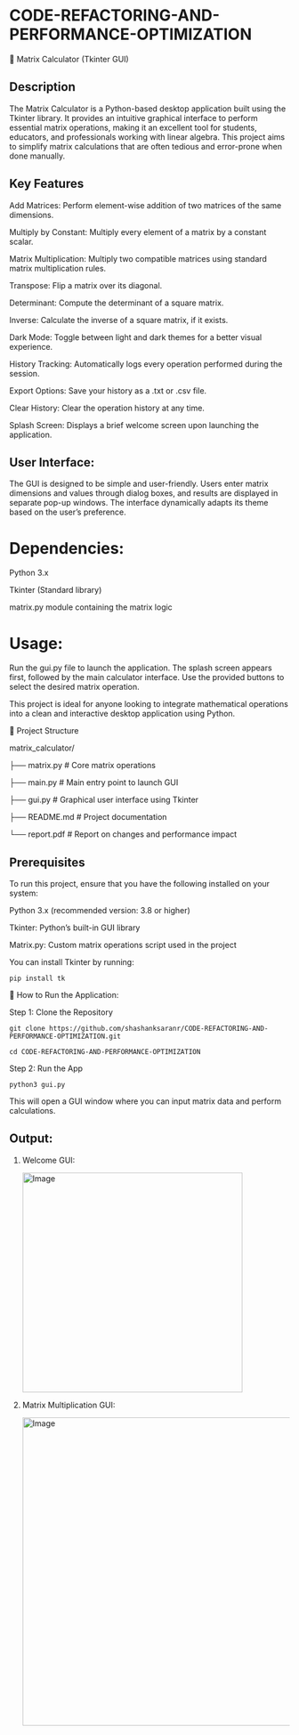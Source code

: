 # CODE-REFACTORING-AND-PERFORMANCE-OPTIMIZATION

🧮 Matrix Calculator (Tkinter GUI)

## Description

The Matrix Calculator is a Python-based desktop application built using the Tkinter library. It provides an intuitive graphical interface to perform essential matrix operations, making it an excellent tool for students, educators, and professionals working with linear algebra. This project aims to simplify matrix calculations that are often tedious and error-prone when done manually.

## Key Features

Add Matrices: Perform element-wise addition of two matrices of the same dimensions.

Multiply by Constant: Multiply every element of a matrix by a constant scalar.

Matrix Multiplication: Multiply two compatible matrices using standard matrix multiplication rules.

Transpose: Flip a matrix over its diagonal.

Determinant: Compute the determinant of a square matrix.

Inverse: Calculate the inverse of a square matrix, if it exists.

Dark Mode: Toggle between light and dark themes for a better visual experience.

History Tracking: Automatically logs every operation performed during the session.

Export Options: Save your history as a .txt or .csv file.

Clear History: Clear the operation history at any time.

Splash Screen: Displays a brief welcome screen upon launching the application.

## User Interface:

The GUI is designed to be simple and user-friendly. Users enter matrix dimensions and values through dialog boxes, and results are displayed in separate pop-up windows. The interface dynamically adapts its theme based on the user’s preference.

# Dependencies:

Python 3.x

Tkinter (Standard library)

matrix.py module containing the matrix logic

# Usage:

Run the gui.py file to launch the application. The splash screen appears first, followed by the main calculator interface. Use the provided buttons to select the desired matrix operation.

This project is ideal for anyone looking to integrate mathematical operations into a clean and interactive desktop application using Python.

📁 Project Structure

matrix_calculator/

├── matrix.py         # Core matrix operations

├── main.py           # Main entry point to launch GUI

├── gui.py            # Graphical user interface using Tkinter

├── README.md         # Project documentation

└── report.pdf        # Report on changes and performance impact


## Prerequisites

To run this project, ensure that you have the following installed on your system:

Python 3.x (recommended version: 3.8 or higher)

Tkinter: Python’s built-in GUI library

Matrix.py: Custom matrix operations script used in the project

You can install Tkinter by running:

    pip install tk

🧪 How to Run the Application:

Step 1: Clone the Repository

    git clone https://github.com/shashanksaranr/CODE-REFACTORING-AND-PERFORMANCE-OPTIMIZATION.git

    cd CODE-REFACTORING-AND-PERFORMANCE-OPTIMIZATION

Step 2: Run the App

    python3 gui.py 

This will open a GUI window where you can input matrix data and perform calculations.

## Output:

1. Welcome GUI:
   
    <img width="395" alt="Image" src="https://github.com/user-attachments/assets/c15d9af9-cf06-42ca-9a2b-49dcce9f7227" />

2. Matrix Multiplication GUI:
   
    <img width="554" alt="Image" src="https://github.com/user-attachments/assets/dfaf59c5-227e-4849-946f-8c9f6ac4fb04" />


